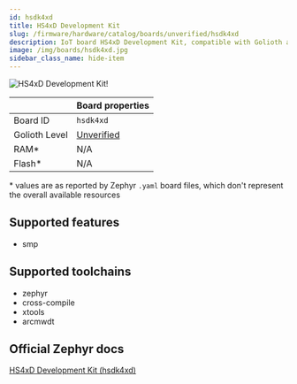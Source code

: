 ```yaml
---
id: hsdk4xd
title: HS4xD Development Kit
slug: /firmware/hardware/catalog/boards/unverified/hsdk4xd
description: IoT board HS4xD Development Kit, compatible with Golioth at unverified level.
image: /img/boards/hsdk4xd.jpg
sidebar_class_name: hide-item
---
```


[//]: # (This is an auto-generated file, do not edit! Changes to it will be lost upon re-generation)

![HS4xD Development Kit!](/img/boards/hsdk4xd.jpg "HS4xD Development Kit")

|                | Board properties     |
| -------------  | -------------------- |
| Board ID       | `hsdk4xd` |
| Golioth Level  | [Unverified](/firmware/hardware#unverified-boards) |
| RAM*           | N/A |
| Flash*         | N/A |

\* values are as reported by Zephyr `.yaml` board files, which don't represent the overall available resources



## Supported features

* smp

## Supported toolchains

* zephyr
* cross-compile
* xtools
* arcmwdt

## Official Zephyr docs

[HS4xD Development Kit (hsdk4xd)](https://docs.zephyrproject.org/latest/boards/snps/hsdk4xd/doc/index.html)

